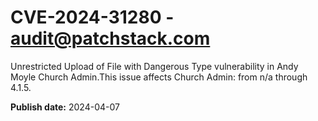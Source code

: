 # CVE-2024-31280 - audit@patchstack.com

Unrestricted Upload of File with Dangerous Type vulnerability in Andy Moyle Church Admin.This issue affects Church Admin: from n/a through 4.1.5.



**Publish date:** 2024-04-07
